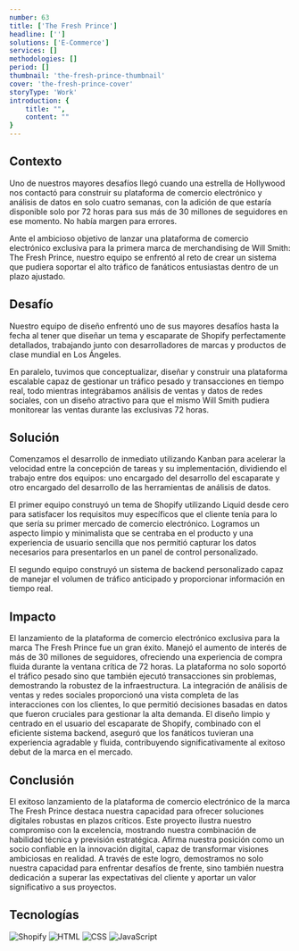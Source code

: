 ```yaml
---
number: 63
title: ['The Fresh Prince']
headline: ['']
solutions: ['E-Commerce']
services: []
methodologies: []
period: []
thumbnail: 'the-fresh-prince-thumbnail'
cover: 'the-fresh-prince-cover'
storyType: 'Work'
introduction: {
    title: "",
    content: ""
}
---
```


## Contexto

Uno de nuestros mayores desafíos llegó cuando una estrella de Hollywood nos contactó para construir su plataforma de comercio electrónico y análisis de datos en solo cuatro semanas, con la adición de que estaría disponible solo por 72 horas para sus más de 30 millones de seguidores en ese momento. No había margen para errores.

Ante el ambicioso objetivo de lanzar una plataforma de comercio electrónico exclusiva para la primera marca de merchandising de Will Smith: The Fresh Prince, nuestro equipo se enfrentó al reto de crear un sistema que pudiera soportar el alto tráfico de fanáticos entusiastas dentro de un plazo ajustado.

## Desafío

Nuestro equipo de diseño enfrentó uno de sus mayores desafíos hasta la fecha al tener que diseñar un tema y escaparate de Shopify perfectamente detallados, trabajando junto con desarrolladores de marcas y productos de clase mundial en Los Ángeles.

En paralelo, tuvimos que conceptualizar, diseñar y construir una plataforma escalable capaz de gestionar un tráfico pesado y transacciones en tiempo real, todo mientras integrábamos análisis de ventas y datos de redes sociales, con un diseño atractivo para que el mismo Will Smith pudiera monitorear las ventas durante las exclusivas 72 horas.

## Solución

Comenzamos el desarrollo de inmediato utilizando Kanban para acelerar la velocidad entre la concepción de tareas y su implementación, dividiendo el trabajo entre dos equipos: uno encargado del desarrollo del escaparate y otro encargado del desarrollo de las herramientas de análisis de datos.

El primer equipo construyó un tema de Shopify utilizando Liquid desde cero para satisfacer los requisitos muy específicos que el cliente tenía para lo que sería su primer mercado de comercio electrónico. Logramos un aspecto limpio y minimalista que se centraba en el producto y una experiencia de usuario sencilla que nos permitió capturar los datos necesarios para presentarlos en un panel de control personalizado.

El segundo equipo construyó un sistema de backend personalizado capaz de manejar el volumen de tráfico anticipado y proporcionar información en tiempo real.

## Impacto

El lanzamiento de la plataforma de comercio electrónico exclusiva para la marca The Fresh Prince fue un gran éxito. Manejó el aumento de interés de más de 30 millones de seguidores, ofreciendo una experiencia de compra fluida durante la ventana crítica de 72 horas. La plataforma no solo soportó el tráfico pesado sino que también ejecutó transacciones sin problemas, demostrando la robustez de la infraestructura. La integración de análisis de ventas y redes sociales proporcionó una vista completa de las interacciones con los clientes, lo que permitió decisiones basadas en datos que fueron cruciales para gestionar la alta demanda. El diseño limpio y centrado en el usuario del escaparate de Shopify, combinado con el eficiente sistema backend, aseguró que los fanáticos tuvieran una experiencia agradable y fluida, contribuyendo significativamente al exitoso debut de la marca en el mercado.

## Conclusión

El exitoso lanzamiento de la plataforma de comercio electrónico de la marca The Fresh Prince destaca nuestra capacidad para ofrecer soluciones digitales robustas en plazos críticos. Este proyecto ilustra nuestro compromiso con la excelencia, mostrando nuestra combinación de habilidad técnica y previsión estratégica. Afirma nuestra posición como un socio confiable en la innovación digital, capaz de transformar visiones ambiciosas en realidad. A través de este logro, demostramos no solo nuestra capacidad para enfrentar desafíos de frente, sino también nuestra dedicación a superar las expectativas del cliente y aportar un valor significativo a sus proyectos.

## Tecnologías 

<div class="story_story__mainContent__technologies__v5XXm">
  <div class="story_story__mainContent__technologies__images__6NSg5">
    <div>
      <img loading="lazy" src="/technologies/shopify.svg" alt="Shopify"/>
      <img loading="lazy" src="/technologies/html.svg" alt="HTML"/>
      <img loading="lazy" src="/technologies/css.svg" alt="CSS"/> 
      <img loading="lazy" src="/technologies/javascript.svg" alt="JavaScript"/>
    </div>
  </div>
</div>